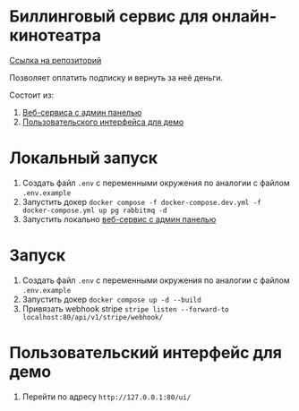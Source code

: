 # Биллинговый сервис для онлайн-кинотеатра

[Ссылка на репозиторий](https://github.com/mikhail349/graduate_work)

Позволяет оплатить подписку и вернуть за неё деньги.

Состоит из:
1. [Веб-сервиса с админ панелью](app/README.md)
2. [Пользовательского интерфейса для демо](app/ui/README.md)

# Локальный запуск

1. Создать файл `.env` с переменными окружения по аналогии с файлом `.env.example`
2. Запустить докер `docker compose -f docker-compose.dev.yml -f docker-compose.yml up pg rabbitmq -d`
3. Запустить локально [веб-сервис с админ панелью](app/README.md)

# Запуск

1. Создать файл `.env` с переменными окружения по аналогии с файлом `.env.example`
2. Запустить докер `docker compose up -d --build`
3. Привязать webhook stripe `stripe listen --forward-to localhost:80/api/v1/stripe/webhook/`

# Пользовательский интерфейс для демо

1. Перейти по адресу `http://127.0.0.1:80/ui/`